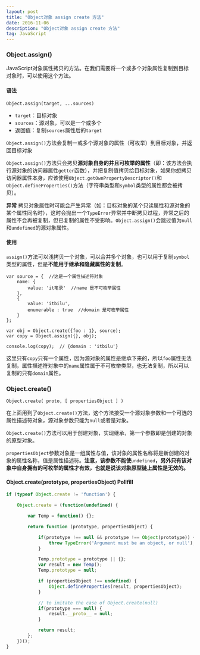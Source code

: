 ```yaml
---
layout: post
title: "Object对象 assign create 方法"
date: 2016-11-06
description: "Object对象 assign create 方法"
tag: JavaScript
---
```


### Object.assign()

JavaScript对象属性拷贝的方法。在我们需要将一个或多个对象属性复制到目标对象时，可以使用这个方法。

#### 语法

```
Object.assign(target, ...sources)
```
-    `target`：目标对象
-    `sources`：源对象，可以是一个或多个
-    返回值：复制`sources`属性后的`target`

`Object.assign()`方法会复制一或多个源对象的属性（可枚举）到目标对象，并返回目标对象

`Object.assign()`方法只会拷贝**源对象自身的并且可枚举的属性**（即：该方法会执行源对象的访问器属性`getter`函数），并把复制值拷贝给目标对象，如果你想拷贝访问器属性本身，应该使用`Object.getOwnPropertyDescriptor()`和`Object.defineProperties()`方法（字符串类型和`symbol`类型的属性都会被拷贝）。

**异常**
拷贝对象属性时可能会产生异常（如：目标对象的某个只读属性和源对象的某个属性同名时），这时会抛出一个`TypeError`异常并中断拷贝过程，异常之后的属性不会再被复制，但已复制的属性不受影响。`Object.assign()`会跳过值为`null`和`undefined`的源对象属性。

#### 使用

`assign()`方法可以浅拷贝一个对象，可以合并多个对象，也可以用于复制`symbol`类型的属性，但是**不能用于继承和隐藏属性的复制**。

```
var source = {  //这是一个属性描述符对象
    name: {
        value: 'it笔录'  //name 是不可枚举属性
    },
    {
        value: 'itbilu',
        enumerable : true  //domain 是可枚举属性
    }
};

var obj = Object.create({foo : 1}, source);
var copy = Object.assign({}, obj);

console.log(copy);  // {domain : 'itbilu'}
```

这里只有`copy`只有一个属性，因为源对象的属性是继承下来的，所以`foo`属性无法复制，属性描述符对象中的`name`属性属于不可枚举类型，也无法复制，所以可以复制的只有`domain`属性。

### Object.create()

```
Object.create( proto, [ propertiesObject ] )
```

在上面用到了`Object.create()`方法，这个方法接受一个源对象参数和一个可选的属性描述符对象，源对象参数只能为`null`或者是对象。

`Object.create()`方法可以用于创建对象，实现继承，第一个参数即是创建的对象的原型对象。

`propertiesObject`参数对象是一组属性与值，该对象的属性名称将是新创建的对象的属性名称，值是属性描述符。**注意，该参数不能使**`undefined`**，另外只有该对象中自身拥有的可枚举的属性才有效，也就是说该对象原型链上属性是无效的。**

#### Object.create(prototype, propertiesObject) Pollfill

```JavaScript
if (typeof Object.create != 'function') {  

    Object.create = (function(undefined) {

        var Temp = function() {};

        return function (prototype, propertiesObject) {

            if(prototype !== null && prototype !== Object(prototype)) {
                throw TypeError('Argument must be an object, or null');
            }

            Temp.prototype = prototype || {};
            var result = new Temp();
            Temp.prototype = null;

            if (propertiesObject !== undefined) {
                Object.defineProperties(result, propertiesObject); 
            } 

            // to imitate the case of Object.create(null)
            if(prototype === null) {
                result.__proto__ = null;
            } 

            return result;
        };
    })();
}
```